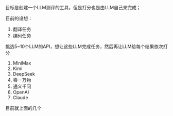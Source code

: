目标是创建一个LLM测评的工具，但是打分也是由LLM自己来完成；

目前的设想：
1. 翻译任务
2. 编码任务

挑选5~10个LLM的API，想让这些LLM完成任务，然后再让LLM给每个结果依次打分

1. MiniMax
2. Kimi
3. DeepSeek
4. 零一万物
5. 通义千问
6. OpenAI
7. Claude

目前就上面的几个